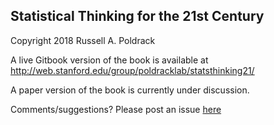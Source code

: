 
## Statistical Thinking for the 21st Century

Copyright 2018 Russell A. Poldrack

A live Gitbook version of the book is available at http://web.stanford.edu/group/poldracklab/statsthinking21/

A paper version of the book is currently under discussion.

Comments/suggestions?  Please post an issue [here](https://github.com/poldrack/psych10-book/issues)

